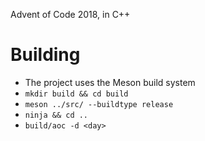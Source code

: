 Advent of Code 2018, in C++

# Building
* The project uses the Meson build system
* `mkdir build && cd build`
* `meson ../src/ --buildtype release`
* `ninja && cd ..`
* `build/aoc -d <day>`
